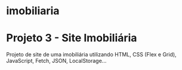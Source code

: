# imobiliaria
# Projeto 3 - Site Imobiliária

Projeto de site de uma imobiliária utilizando HTML, CSS (Flex e Grid), JavaScript, Fetch, JSON, LocalStorage...